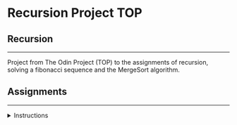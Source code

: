 # Recursion Project TOP

## Recursion
---
Project from The Odin Project (TOP) to the assignments of recursion, solving a fibonacci sequence and the MergeSort algorithm.

## Assignments
---

<details>
<summary> Instructions </summary>
 
  <h3><a href="#warmup-fibonacci" class="anchor-link">Warmup: Fibonacci</a></h3>

  <p>The <a href="http://en.wikipedia.org/wiki/Fibonacci_number" target="_blank" rel="noopener noreferrer">Fibonacci Sequence</a>, which sums each number with the one before it, is a great example of a problem that can be solved recursively.</p>

</section>
<section id="assignment-1">
  <h3><a href="#assignment-1" class="anchor-link">Assignment 1</a></h3>

  <div class="lesson-content__panel">
    <ol>
      <li>Using iteration, write a function <code>fibs</code> which takes a number and returns an array containing that many numbers from the fibonacci sequence. Using an example input of <code>8</code>, this method should return the array <code>[0, 1, 1, 2, 3, 5, 8, 13]</code>.</li>
      <li>Now write another method <code>fibsRec</code> which solves the same problem recursively.  This can be done in just a couple of lines (or 1 if you’re crazy, but don’t consider either of these lengths a requirement… just get it done).</li>
    </ol>
  </div>

</section>
<section id="assignment-2">
  <h3><a href="#assignment-2" class="anchor-link">Assignment 2</a></h3>
  <div class="lesson-content__panel">
    <ol>
      <li>Build a function <code>mergeSort</code> that takes in an array and returns a sorted array, using a recursive merge sort methodology.</li>
      <li>Tips:
        <ol>
          <li>Think about what the base case is and what behavior is happening again and again and can actually be delegated to someone else (e.g. that same method!).</li>
          <li>It may be helpful to check out the background videos again if you don’t quite understand what should be going on.</li>
        </ol>
      </li>
    </ol>
  </div>


</details> 
 